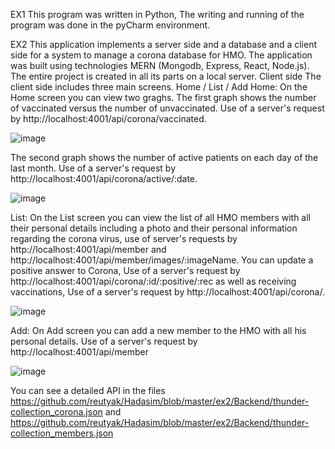 EX1
This program was written in Python,
The writing and running of the program was done in the pyCharm environment.

EX2
This application implements a server side and a database and a client side for a system to manage a corona database for HMO. The application was built using technologies MERN (Mongodb, Express, React, Node.js). The entire project is created in all its parts on a local server. Client side The client side includes three main screens. Home / List / Add Home: On the Home screen you can view two graghs. The first graph shows the number of vaccinated versus the number of unvaccinated. Use of a server's request by http://localhost:4001/api/corona/vaccinated.

![image](https://github.com/reutyak/Hadasim/assets/109149486/03320756-d9f7-4f3f-89e5-5a8f00655f9c)

The second graph shows the number of active patients on each day of the last month. Use of a server's request by http://localhost:4001/api/corona/active/:date.

![image](https://github.com/reutyak/Hadasim/assets/109149486/4a183446-6d02-4d7e-9389-afb84748d7ee)

List: On the List screen you can view the list of all HMO members with all their personal details including a photo and their personal information regarding the corona virus, use of server's requests by http://localhost:4001/api/member and http://localhost:4001/api/member/images/:imageName. You can update a positive answer to Corona, Use of a server's request by http://localhost:4001/api/corona/:id/:positive/:rec as well as receiving vaccinations, Use of a server's request by http://localhost:4001/api/corona/.

![image](https://github.com/reutyak/Hadasim/assets/109149486/845b188b-9ea4-4237-b17e-f2873cabf378)

Add: On Add screen you can add a new member to the HMO with all his personal details. Use of a server's request by http://localhost:4001/api/member

![image](https://github.com/reutyak/Hadasim/assets/109149486/9a2113d1-a384-499f-978e-d75e4d12660e)

You can see a detailed API in the files https://github.com/reutyak/Hadasim/blob/master/ex2/Backend/thunder-collection_corona.json and https://github.com/reutyak/Hadasim/blob/master/ex2/Backend/thunder-collection_members.json
